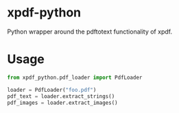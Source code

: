 # xpdf-python
Python wrapper around the pdftotext functionality of xpdf.

# Usage

```python
from xpdf_python.pdf_loader import PdfLoader

loader = PdfLoader("foo.pdf")
pdf_text = loader.extract_strings()
pdf_images = loader.extract_images()
```
